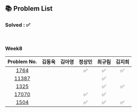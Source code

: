 ## 📚 Problem List 

### Solved : ✅

<br>

### Week8

|Problem No.|김동욱|김아영|정상민|최규림|김지희|
|:-----------:|:-----:|:----:|:----:|:----:|:----:|
|[1764](https://www.acmicpc.net/problem/1764)|   |   | ✅ | ✅ |✅  |
|[11387](https://www.acmicpc.net/problem/11387)|   |   |  | ✅ |  |
|[1325](https://www.acmicpc.net/problem/1325)|   |   |  | ✅ |✅  |
|[17070](https://www.acmicpc.net/problem/17070)|   |   |✅  | ✅ |  |
|[1504](https://www.acmicpc.net/problem/1504)|   |  |✅  | ✅ |✅  |

